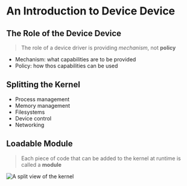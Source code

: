 # An Introduction to Device Device
## The Role of the Device Device
> The role of a device driver is providing *mechanism*, not **policy**

- Mechanism: what capabilities are to be provided
- Policy: how thos capabilities can be used

## Splitting the Kernel
- Process management
- Memory management
- Filesystems
- Device control
- Networking

## Loadable Module
> Each piece of code that can be added to the kernel at runtime is called a **module**

![A split view of the kernel](http://www.makelinux.net/ldd3/images/0596005903/figs/ldr3_0101.gif "A split view of the kernel")